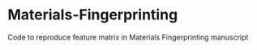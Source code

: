 # Materials-Fingerprinting
 Code to reproduce feature matrix in Materials Fingerprinting manuscript
